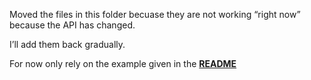 Moved the files in this folder becuase they are not working “right now” because the API has changed.

I’ll add them back gradually.

For now only rely on the example given in the **[README](../README.md)**
